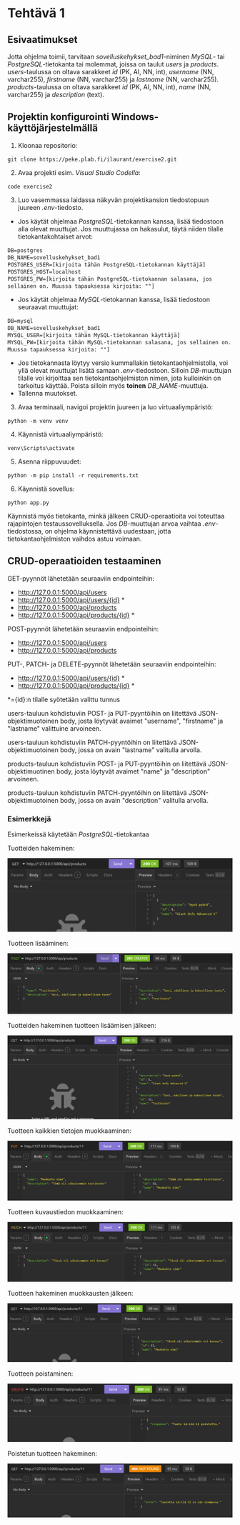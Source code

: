 # Tehtävä 1 

## Esivaatimukset
Jotta ohjelma toimii, tarvitaan *sovelluskehykset_bad1*-niminen *MySQL*- tai *PostgreSQL*-tietokanta tai molemmat, joissa on taulut *users* ja *products*. *users*-taulussa on oltava sarakkeet *id* (PK, AI, NN, int), *username* (NN, varchar255), *firstname* (NN, varchar255) ja *lastname* (NN, varchar255). *products*-taulussa on oltava sarakkeet *id* (PK, AI, NN, int), *name* (NN, varchar255) ja *description* (text).

## Projektin konfigurointi Windows-käyttöjärjestelmällä
1. Kloonaa repositorio:
```
git clone https://peke.plab.fi/ilaurant/exercise2.git
```
2. Avaa projekti esim. *Visual Studio Codella*:
```
code exercise2
```
3. Luo vasemmassa laidassa näkyvän projektikansion tiedostopuun juureen *.env*-tiedosto. 
- Jos käytät ohjelmaa *PostgreSQL*-tietokannan kanssa, lisää tiedostoon alla olevat muuttujat. Jos muuttujassa on hakasulut, täytä niiden tilalle tietokantakohtaiset arvot:
```
DB=postgres
DB_NAME=sovelluskehykset_bad1
POSTGRES_USER=[kirjoita tähän PostgreSQL-tietokannan käyttäjä]
POSTGRES_HOST=localhost
POSTGRES_PW=[kirjoita tähän PostgreSQL-tietokannan salasana, jos sellainen on. Muussa tapauksessa kirjoita: ""]
```
- Jos käytät ohjelmaa *MySQL*-tietokannan kanssa, lisää tiedostoon seuraavat muuttujat:
```
DB=mysql
DB_NAME=sovelluskehykset_bad1
MYSQL_USER=[kirjoita tähän MySQL-tietokannan käyttäjä]
MYSQL_PW=[kirjoita tähän MySQL-tietokannan salasana, jos sellainen on. Muussa tapauksessa kirjoita: ""]
```
- Jos tietokannasta löytyy versio kummallakin tietokantaohjelmistolla, voi yllä olevat muuttujat lisätä samaan *.env*-tiedostoon. Silloin *DB*-muuttujan tilalle voi kirjoittaa sen tietokantaohjelmiston nimen, jota kulloinkin on tarkoitus käyttää. Poista silloin myös **toinen** *DB_NAME*-muuttuja.
- Tallenna muutokset.

3. Avaa terminaali, navigoi projektin juureen ja luo virtuaaliympäristö:
```
python -m venv venv
```
4. Käynnistä virtuaaliympäristö:
```
venv\Scripts\activate
```
5. Asenna riippuvuudet:
```
python -m pip install -r requirements.txt
```
6. Käynnistä sovellus:
```
python app.py
```
Käynnistä myös tietokanta, minkä jälkeen CRUD-operaatioita voi toteuttaa rajapintojen testaussovelluksella. Jos *DB*-muuttujan arvoa vaihtaa *.env*-tiedostossa, on ohjelma käynnistettävä uudestaan, jotta tietokantaohjelmiston vaihdos astuu voimaan.

## CRUD-operaatioiden testaaminen

GET-pyynnöt lähetetään seuraaviin endpointeihin:
- http://127.0.0.1:5000/api/users
- http://127.0.0.1:5000/api/users/{id} *
- http://127.0.0.1:5000/api/products
- http://127.0.0.1:5000/api/products/{id} *

POST-pyynnöt lähetetään seuraaviin endpointeihin:
- http://127.0.0.1:5000/api/users
- http://127.0.0.1:5000/api/products

PUT-, PATCH- ja DELETE-pyynnöt lähetetään seuraaviin endpointeihin:
- http://127.0.0.1:5000/api/users/{id} *
- http://127.0.0.1:5000/api/products/{id} *

*={id}:n tilalle syötetään valittu tunnus

users-tauluun kohdistuviin POST- ja PUT-pyyntöihin on liitettävä JSON-objektimuotoinen body, josta löytyvät avaimet "username", "firstname" ja "lastname" valittuine arvoineen. 

users-tauluun kohdistuviin PATCH-pyyntöihin on liitettävä JSON-objektimuotoinen body, jossa on avain "lastname" valitulla arvolla.

products-tauluun kohdistuviin POST- ja PUT-pyyntöihin on liitettävä JSON-objektimuotinen body, josta löytyvät avaimet "name" ja "description" arvoineen.

products-tauluun kohdistuviin PATCH-pyyntöihin on liitettävä JSON-objektimuotoinen body, jossa on avain "description" valitulla arvolla.

### Esimerkkejä

Esimerkeissä käytetään *PostgreSQL*-tietokantaa

Tuotteiden hakeminen:

![Tuotteiden hakeminen GET-pyynnöllä](images/get_img.png)

Tuotteen lisääminen:

![Tuotteen lisääminen POST-pyynnöllä](images/post_img.png)

Tuotteiden hakeminen tuotteen lisäämisen jälkeen:

![Tuotteiden hakeminen GET-pyynnöllä sen jälkeen, kun tuote on lisätty](images/get_after_post_img.png)

Tuotteen kaikkien tietojen muokkaaminen:

![Tuotteen tietojen muokkaaminen PUT-pyynnöllä](images/put_img.png)

Tuotteen kuvaustiedon muokkaaminen:

![Tuotteen tiedon muokkaaminen PATCH-pyynnöllä](images/patch_img.png)

Tuotteen hakeminen muokkausten jälkeen:

![Id:n perusteella valitun tuotteen tietojen hakeminen](images/get_by_id_img.png)

Tuotteen poistaminen:

![Id:n perusteella valitun tuotteen poistaminen](images/delete_img.png)

Poistetun tuotteen hakeminen:

![Id:n perusteella valitun tuotteen tietojen hakeminen sen jälkeen, kun tuote on poistettu](images/get_by_id_after_delete_img.png)

